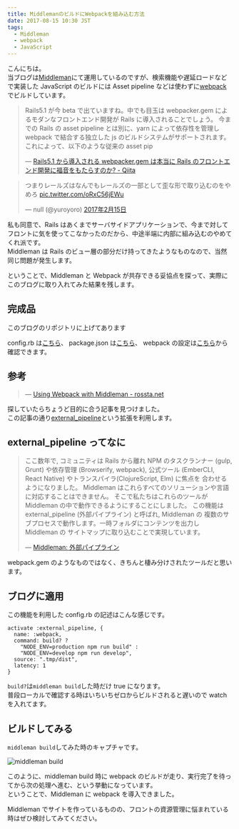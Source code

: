 ```yaml
---
title: MiddlemanのビルドにWebpackを組み込む方法
date: 2017-08-15 10:30 JST
tags:
  - Middleman
  - webpack
  - JavaScript
---
```


こんにちは。  
当ブログは[Middleman](https://middlemanapp.com/)にて運用しているのですが、検索機能や遅延ロードなどで実装した JavaScript のビルドには Asset pipeline などは使わずに[webpack](https://webpack.github.io/)でビルドしています。

> Rails5.1 が今 beta で出ていますね。中でも目玉は webpacker.gem によるモダンなフロントエンド開発が Rails に導入されることでしょう。
> 今までの Rails の asset pipeline とは別に、yarn によって依存性を管理し webpack で結合する独立した js のビルドシステムがサポートされます。
> これによって、以下のような従来の asset pip
>
> &mdash; [Rails5.1 から導入される webpacker.gem は本当に Rails のフロントエンド開発に福音をもたらすのか? - Qiita](http://qiita.com/yuroyoro/items/a29e39989f4469ef5e41)

<blockquote class="twitter-tweet" data-cards="hidden" data-lang="ja"><p lang="ja" dir="ltr">つまりレールズはなんでもレールズの一部として歪な形で取り込むのをやめろ <a href="https://t.co/oRxC56jEWu">pic.twitter.com/oRxC56jEWu</a></p>&mdash; null (@yuroyoro) <a href="https://twitter.com/yuroyoro/status/831685757655883776">2017年2月15日</a></blockquote>
<script async src="//platform.twitter.com/widgets.js" charset="utf-8"></script>

私も同意で、Rails はあくまでサーバサイドアプリケーションで、今まで対してフロントに気を使ってこなかったのだから、中途半端に内部に組み込むのやめてくれ派です。  
Middleman は Rails のビュー層の部分だけ持ってきたようなものなので、当然同じ問題が発生します。

ということで、Middleman と Webpack が共存できる妥協点を探って、実際にこのブログに取り入れてみた結果を残します。

<!--more-->

## 完成品

このブログのリポジトリに上げてあります

config.rb は[こちら](https://github.com/Leko/WEB-EGG/blob/master/config.rb#L114)、
package.json は[こちら](https://github.com/Leko/WEB-EGG/blob/master/package.json#L12)、
webpack の設定は[こちら](https://github.com/Leko/WEB-EGG/blob/master/webpack.config.js)から確認できます。

## 参考

> &mdash; [Using Webpack with Middleman - rossta.net](https://rossta.net/blog/using-webpack-with-middleman.html)

探していたらちょうど目的に合う記事を見つけました。  
この記事の通り[external_pipeline](https://middlemanapp.com/jp/advanced/external-pipeline/)という拡張を利用します。

## external_pipeline ってなに

> ここ数年で, コミュニティは Rails から離れ NPM のタスクランナー (gulp, Grunt) や依存管理 (Browserify, webpack), 公式ツール (EmberCLI, React Native) やトランスパイラ(ClojureScript, Elm) に焦点を 合わせるようになりました。
> Middleman はこれらすべてのソリューションや言語に対応することはできません。 そこで私たちはこれらのツールが Middleman の中で動作できるようにすることにしました。 この機能は external_pipeline (外部パイプライン) と呼ばれ, Middleman の 複数のサブプロセスで動作します。一時フォルダにコンテンツを出力し Middleman の サイトマップに取り込むことで実現しています。
>
> &mdash; [Middleman: 外部パイプライン](https://middlemanapp.com/jp/advanced/external-pipeline/)

webpack.gem のようなものではなく、きちんと棲み分けされたツールだと思います。

## ブログに適用

この機能を利用した config.rb の記述はこんな感じです。

```
activate :external_pipeline, {
  name: :webpack,
  command: build? ?
    "NODE_ENV=production npm run build" :
    "NODE_ENV=develop npm run develop",
  source: ".tmp/dist",
  latency: 1
}
```

`build?`は`middleman build`した時だけ true になります。  
普段ローカルで確認する時はいちいちゼロからビルドされると遅いので watch を入れてます。

## ビルドしてみる

`middleman build`してみた時のキャプチャです。

![middleman build](/images/2017/08/middleman-build.gif)

このように、middleman build 時に webpack のビルドが走り、実行完了を待ってから次の処理へ進む、という挙動になっています。  
ということで、Middleman に webpack を導入できました。

Middleman でサイトを作っているものの、フロントの資源管理に悩まれている時はぜひ検討してみてください。
